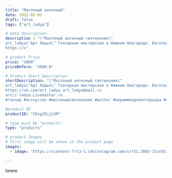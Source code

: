 ```yaml
---
title: "Масляный античный"
date: 2021-02-01
draft: false
tags: ["art_ladya"]

# meta description
description : "\"Масляный античный светильник\"
art_ladya\"Арт Ладья\" Гончарная мастерская в Нижнем Новгороде. Изготовление керамики и мастер//-классы по обучению. 
https://v"

# product Price
price: "3000"
priceBefore: "3600.0"

# Product Short Description
shortDescription: "\"Масляный античный светильник\"
art_ladya\"Арт Ладья\" Гончарная мастерская в Нижнем Новгороде. Изготовление керамики и мастер//-классы по обучению. 
https://vk.com/art_ladya art_ladya@mail.ru 
art//-ladya.Livemaster.ru
#гончар #исскуство #масляныйсветильник #potter #керамикадляинтерьера #керамикаручнаяработа #масляныйподсвечник #керамиканазаказ #handmade #свеча #керамика #candlestick #эксклюзивнаякерамика #painter #dishes #decor #ceramicar #nntoday #claygoods #светильник #ceramic #design #magic #античность #ceramicart #магия #подсвечник #clay #авторскаякерамика #маслянаялампа"

#product ID
productID: "CKvgJDijLXM"

# type must be "products"
type: "products"

# product Images
# first image will be shown in the product page
images:
  - image: "https://scontent-frt3-1.cdninstagram.com/v/t51.2885-15/e35/144497461_279401810271079_336556815272200481_n.jpg?_nc_ht=scontent-frt3-1.cdninstagram.com&_nc_cat=107&_nc_ohc=WhCcQu5qrsUAX_sqVL-&edm=APU89FABAAAA&ccb=7-4&oh=0561b961e947023ea08f5da75eea424e&oe=612C35AA&_nc_sid=86f79a&ig_cache_key=MjQ5OTM1NzY3Nzk3ODQzMjk3Mg%3D%3D.2-ccb7-4"

---
```

lorem
